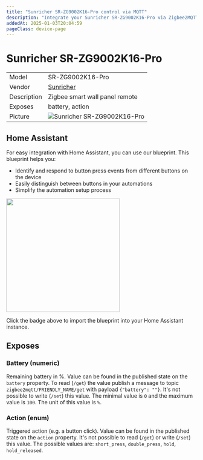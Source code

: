 ```yaml
---
title: "Sunricher SR-ZG9002K16-Pro control via MQTT"
description: "Integrate your Sunricher SR-ZG9002K16-Pro via Zigbee2MQTT with whatever smart home infrastructure you are using without the vendor's bridge or gateway."
addedAt: 2025-01-03T20:04:59
pageClass: device-page
---
```


<!-- !!!! -->
<!-- ATTENTION: This file is auto-generated through docgen! -->
<!-- You can only edit the "Notes"-Section between the two comment lines "Notes BEGIN" and "Notes END". -->
<!-- Do not use h1 or h2 heading within "## Notes"-Section. -->
<!-- !!!! -->

# Sunricher SR-ZG9002K16-Pro

|     |     |
|-----|-----|
| Model | SR-ZG9002K16-Pro  |
| Vendor  | [Sunricher](/supported-devices/#v=Sunricher)  |
| Description | Zigbee smart wall panel remote |
| Exposes | battery, action |
| Picture | ![Sunricher SR-ZG9002K16-Pro](https://www.zigbee2mqtt.io/images/devices/SR-ZG9002K16-Pro.png) |


<!-- Notes BEGIN: You can edit here. Add "## Notes" headline if not already present. -->
## Home Assistant

For easy integration with Home Assistant, you can use our blueprint. This blueprint helps you:

- Identify and respond to button press events from different buttons on the device
- Easily distinguish between buttons in your automations
- Simplify the automation setup process

<a href="https://my.home-assistant.io/redirect/blueprint_import/?blueprint_url=https%3A%2F%2Fraw.githubusercontent.com%2Fmaginawin%2Fsr_ha_blueprints%2Frefs%2Fheads%2Fmain%2Fblueprints%2FSR-ZG9002K16-Pro%2Fbutton-trigger.yaml"><img src="https://my.home-assistant.io/badges/blueprint_import.svg" width="300"></a>

Click the badge above to import the blueprint into your Home Assistant instance.
<!-- Notes END: Do not edit below this line -->




## Exposes

### Battery (numeric)
Remaining battery in %.
Value can be found in the published state on the `battery` property.
To read (`/get`) the value publish a message to topic `zigbee2mqtt/FRIENDLY_NAME/get` with payload `{"battery": ""}`.
It's not possible to write (`/set`) this value.
The minimal value is `0` and the maximum value is `100`.
The unit of this value is `%`.

### Action (enum)
Triggered action (e.g. a button click).
Value can be found in the published state on the `action` property.
It's not possible to read (`/get`) or write (`/set`) this value.
The possible values are: `short_press`, `double_press`, `hold`, `hold_released`.

